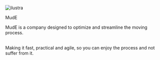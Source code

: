 ![ilustra](https://user-images.githubusercontent.com/75394512/235559460-286acea7-c0aa-4d3b-854c-303698578780.png)

MudE

MudE is a company designed to optimize and streamline the moving process.

<br>
Making it fast, practical and agile, so you can enjoy the process and not suffer from it.